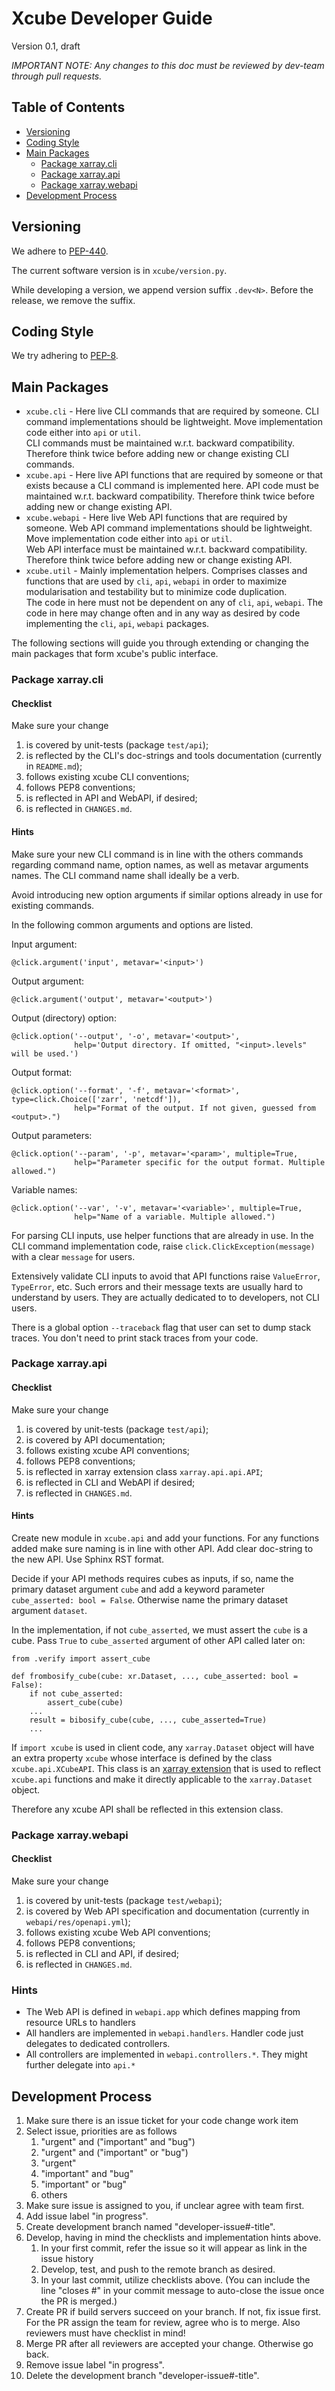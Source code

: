 # Xcube Developer Guide

Version 0.1, draft

*IMPORTANT NOTE: Any changes to this doc must be reviewed by dev-team through pull requests.* 

## Table of Contents

- [Versioning](#versioning)
- [Coding Style](#coding-style)
- [Main Packages](#main-packages)
    - [Package xarray.cli](#package-xarray-cli)
    - [Package xarray.api](#package-xarray-api)
    - [Package xarray.webapi](#package-xarray-webapi)
- [Development Process](#development-process)

## Versioning

We adhere to [PEP-440](https://www.python.org/dev/peps/pep-0440/).

The current software version is in `xcube/version.py`.

While developing a version, we append version suffix `.dev<N>`.
Before the release, we remove the suffix.

## Coding Style

We try adhering to [PEP-8](https://www.python.org/dev/peps/pep-0008/).

## Main Packages

* `xcube.cli` - Here live CLI commands that are required by someone. 
  CLI command implementations should be lightweight. 
  Move implementation code either into `api` or `util`.  
  CLI commands must be maintained w.r.t. backward compatibility.
  Therefore think twice before adding new or change existing CLI commands. 
* `xcube.api` - Here live API functions that are required by someone or that exists because a CLI 
  command is implemented here. 
  API code must be maintained w.r.t. backward compatibility.
  Therefore think twice before adding new or change existing API. 
* `xcube.webapi` - Here live Web API functions that are required by someone. 
  Web API command implementations should be lightweight.
  Move implementation code either into `api` or `util`.  
  Web API interface must be maintained w.r.t. backward compatibility.
  Therefore think twice before adding new or change existing API.
* `xcube.util` - Mainly implementation helpers. 
  Comprises classes and functions that are used by `cli`, `api`, `webapi` 
  in order to maximize modularisation and testability but to minimize code duplication.  
  The code in here must not be dependent on any of `cli`, `api`, `webapi`.
  The code in here may change often and in any way as desired by code 
  implementing the `cli`, `api`, `webapi` packages.    

The following sections will guide you through extending or changing the main packages that form
xcube's public interface.

### Package xarray.cli

#### Checklist

Make sure your change

1. is covered by unit-tests (package `test/api`); 
1. is reflected by the CLI's doc-strings and tools documentation (currently in `README.md`);
1. follows existing xcube CLI conventions;
1. follows PEP8 conventions;
1. is reflected in API and WebAPI, if desired;
1. is reflected in `CHANGES.md`.

#### Hints

Make sure your new CLI command is in line with the others commands regarding 
command name, option names, as well as metavar arguments names. 
The CLI command name shall ideally be a verb.

Avoid introducing new option arguments if similar options already in use 
for existing commands.

In the following common arguments and options are listed.

Input argument:

    @click.argument('input', metavar='<input>')

Output argument:

    @click.argument('output', metavar='<output>')

Output (directory) option:

    @click.option('--output', '-o', metavar='<output>',
                  help='Output directory. If omitted, "<input>.levels" will be used.')

Output format:

    @click.option('--format', '-f', metavar='<format>', type=click.Choice(['zarr', 'netcdf']),
                  help="Format of the output. If not given, guessed from <output>.")

Output parameters:

    @click.option('--param', '-p', metavar='<param>', multiple=True,
                  help="Parameter specific for the output format. Multiple allowed.")

Variable names:

    @click.option('--var', '-v', metavar='<variable>', multiple=True,
                  help="Name of a variable. Multiple allowed.")


For parsing CLI inputs, use helper functions that are already in use.
In the CLI command implementation code, raise `click.ClickException(message)` 
with a clear `message` for users.

Extensively validate CLI inputs to avoid that API functions raise 
`ValueError`, `TypeError`, etc. Such errors and their message texts are
usually hard to understand by users. They are actually dedicated to 
to developers, not CLI users.

There is a global option `--traceback` flag that user can set to dump stack traces. 
You don't need to print stack traces from your code.  

### Package xarray.api

#### Checklist

Make sure your change

1. is covered by unit-tests (package `test/api`); 
1. is covered by API documentation;
1. follows existing xcube API conventions;
1. follows PEP8 conventions;
1. is reflected in xarray extension class `xarray.api.api.API`;
1. is reflected in CLI and WebAPI if desired;
1. is reflected in `CHANGES.md`.

#### Hints

Create new module in `xcube.api` and add your functions.
For any functions added make sure naming is in line with other API.
Add clear doc-string to the new API. Use Sphinx RST format.

Decide if your API methods requires cubes as inputs, 
if so, name the primary dataset argument `cube` and add a 
keyword parameter `cube_asserted: bool = False`. 
Otherwise name the primary dataset argument `dataset`.

In the implementation, if not `cube_asserted`, 
we must assert the `cube` is a cube. 
Pass `True` to `cube_asserted` argument of other API called later on: 
    
    from .verify import assert_cube

    def frombosify_cube(cube: xr.Dataset, ..., cube_asserted: bool = False):  
        if not cube_asserted:
            assert_cube(cube)
        ...
        result = bibosify_cube(cube, ..., cube_asserted=True)
        ...

If `import xcube` is used in client code, any `xarray.Dataset` object will have
an extra property `xcube` whose interface is defined by the class 
`xcube.api.XCubeAPI`. This class is an 
[xarray extension](http://xarray.pydata.org/en/stable/internals.html#extending-xarray) that is 
used to reflect `xcube.api` functions and make it directly applicable to the `xarray.Dataset` object.

Therefore any xcube API shall be reflected in this extension class.


### Package xarray.webapi

#### Checklist

Make sure your change

1. is covered by unit-tests (package `test/webapi`); 
1. is covered by Web API specification and documentation (currently in `webapi/res/openapi.yml`);
1. follows existing xcube Web API conventions;
1. follows PEP8 conventions;
1. is reflected in CLI and API, if desired;
1. is reflected in `CHANGES.md`.

### Hints

* The Web API is defined in `webapi.app` which defines mapping from resource URLs to handlers
* All handlers are implemented in `webapi.handlers`. Handler code just delegates to dedicated controllers.
* All controllers are implemented in `webapi.controllers.*`. They might further delegate into `api.*`

## Development Process

1. Make sure there is an issue ticket for your code change work item
1. Select issue, priorities are as follows 
   1. "urgent" and ("important" and "bug")
   1. "urgent" and ("important" or "bug")
   1. "urgent"
   1. "important" and "bug"
   1. "important" or "bug"
   1. others
1. Make sure issue is assigned to you, if unclear agree with team first.
1. Add issue label "in progress".
1. Create development branch named "developer-issue#-title".
1. Develop, having in mind the checklists and implementation hints above.
   1. In your first commit, refer the issue so it will appear as link in the issue history
   1. Develop, test, and push to the remote branch as desired. 
   1. In your last commit, utilize checklists above. 
      (You can include the line "closes #<issue>" in your commit message to auto-close the issue 
      once the PR is merged.)
1. Create PR if build servers succeed on your branch. If not, fix issue first.  
   For the PR assign the team for review, agree who is to merge. 
   Also reviewers must have checklist in mind! 
1. Merge PR after all reviewers are accepted your change. Otherwise go back. 
1. Remove issue label "in progress".
1. Delete the development branch "developer-issue#-title".
